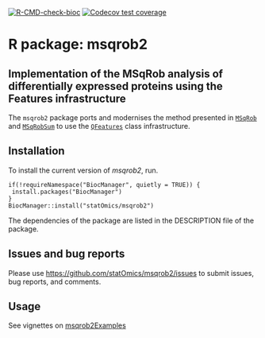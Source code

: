 
<!-- badges: start -->
[![R-CMD-check-bioc](https://github.com/statOmics/msqrob2/actions/workflows/check-bioc.yml/badge.svg)](https://github.com/statOmics/msqrob2/actions/workflows/check-bioc.yml)
[![Codecov test coverage](https://codecov.io/gh/statOmics/msqrob2/branch/master/graph/badge.svg)](https://app.codecov.io/gh/statOmics/msqrob2?branch=master)
<!-- badges: end -->

# R package: msqrob2

## Implementation of the MSqRob analysis of differentially expressed proteins using the Features infrastructure

The `msqrob2` package ports and modernises the method presented in
[`MSqRob`](https://github.com/statOmics/MSqRob) and
[`MSqRobSum`](https://github.com/statOmics/MSqRobSum) to use the
[`QFeatures`](https://rformassspectrometry.github.io/QFeatures/articles/QFeatures.html)
class infrastructure.

## Installation

To install the current version of *msqrob2*, run.

```
if(!requireNamespace("BiocManager", quietly = TRUE)) {
 install.packages("BiocManager")
}
BiocManager::install("statOmics/msqrob2")
```

The dependencies of the package are listed in the DESCRIPTION file of the package.


## Issues and bug reports

Please use https://github.com/statOmics/msqrob2/issues to submit issues, bug reports, and comments.

## Usage

See vignettes on [msqrob2Examples](https://statomics.github.io/msqrob2Examples)

